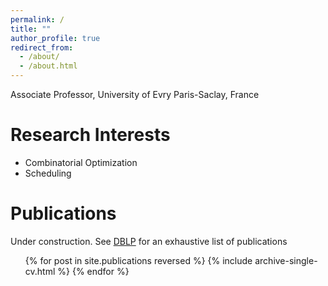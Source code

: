 ```yaml
---
permalink: /
title: ""
author_profile: true
redirect_from: 
  - /about/
  - /about.html
---
```


Associate Professor, University of Evry Paris-Saclay, France

  
Research Interests
======
*  Combinatorial Optimization
*  Scheduling


Publications
======
Under construction. See [DBLP](https://dblp.org/pid/85/11145.html) for an exhaustive list of publications
  <ul>{% for post in site.publications reversed %}
    {% include archive-single-cv.html %}
  {% endfor %}</ul>
